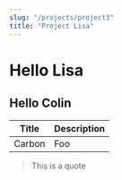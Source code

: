 ```yaml
---
slug: "/projects/project3"
title: "Project Lisa"
---
```


# Hello Lisa

## Hello Colin

|Title|Description|
|----|----|
|Carbon|Foo|


> This is a quote